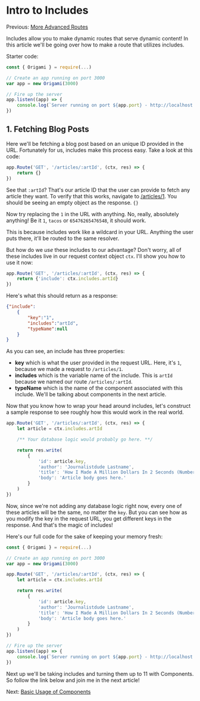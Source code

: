 # Intro to Includes

Previous: [More Advanced Routes](./More%20Advanced%20Routes.md)

Includes allow you to make dynamic routes that serve dynamic content! In this article we'll be going over how to make a route that utilizes includes.

Starter code:

```js
const { Origami } = require(...)

// Create an app running on port 3000
var app = new Origami(3000)

// Fire up the server
app.listen((app) => {
    console.log(`Server running on port ${app.port} - http://localhost:${app.port}/`)
})
```

## 1. Fetching Blog Posts

Here we'll be fetching a blog post based on an unique ID provided in the URL. Fortunately for us, includes make this process easy. Take a look at this code:

```js
app.Route('GET', '/articles/:artId', (ctx, res) => {
    return {}
})
```

See that `:artId`? That's our article ID that the user can provide to fetch any article they want. To verify that this works, navigate to [/articles/1](http://localhost:3000/articles/1). You should be seeing an empty object as the response. `{}`

Now try replacing the `1` in the URL with anything. No, really, absolutely anything! Be it `1`, `tacos` or `65476265476548`, it should work.

This is because includes work like a wildcard in your URL. Anything the user puts there, it'll be routed to the same resolver.

But how do we *use* these includes to our advantage? Don't worry, all of these includes live in our request context object `ctx`. I'll show you how to use it now:

```js
app.Route('GET', '/articles/:artId', (ctx, res) => {
    return {'include': ctx.includes.artId}
})
```

Here's what this should return as a response:

```json
{"include":
    {
        "key":"1",
        "includes":"artId",
        "typeName":null
    }
}
```

As you can see, an include has three properties:

- **key** which is what the user provided in the request URL. Here, it's `1`, because we made a request to `/articles/1`.
- **includes** which is the variable name of the include. This is `artId` because we named our route `/articles/:artId`.
- **typeName** which is the name of the component associated with this include. We'll be talking about components in the next article.

Now that you know how to wrap your head around includes, let's construct a sample response to see roughly how this would work in the real world.

```js
app.Route('GET', '/articles/:artId', (ctx, res) => {
    let article = ctx.includes.artId

    /** Your database logic would probably go here. **/

    return res.write(
        {
            'id': article.key,
            'author': 'Journalistdude Lastname',
            'title': 'How I Made A Million Dollars In 2 Seconds (Number 8 will shock you!)',
            'body': 'Article body goes here.'
        }
    )
})
```

Now, since we're not adding any database logic right now, every one of these articles will be the same, no matter the `key`. But you can see how as you modify the key in the request URL, you get different keys in the response. And that's the magic of includes!

Here's our full code for the sake of keeping your memory fresh:

```js
const { Origami } = require(...)

// Create an app running on port 3000
var app = new Origami(3000)

app.Route('GET', '/articles/:artId', (ctx, res) => {
    let article = ctx.includes.artId

    return res.write(
        {
            'id': article.key,
            'author': 'Journalistdude Lastname',
            'title': 'How I Made A Million Dollars In 2 Seconds (Number 8 will shock you!)',
            'body': 'Article body goes here.'
        }
    )
})

// Fire up the server
app.listen((app) => {
    console.log(`Server running on port ${app.port} - http://localhost:${app.port}/`)
})
```

Next up we'll be taking includes and turning them up to 11 with Components. So follow the link below and join me in the next article!

Next: [Basic Usage of Components](Basic%20Usage%20of%20Components.md)